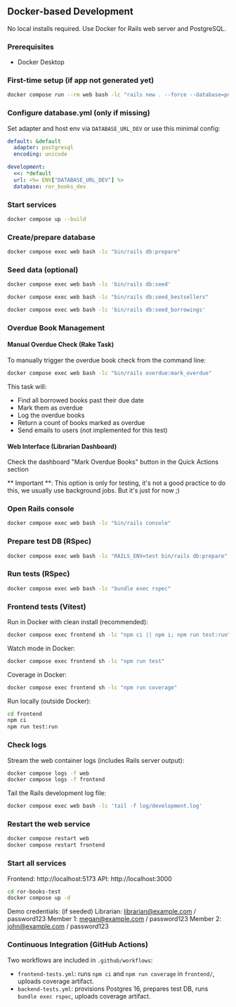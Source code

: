 ## Docker-based Development

No local installs required. Use Docker for Rails web server and PostgreSQL.

### Prerequisites
- Docker Desktop

### First-time setup (if app not generated yet)
```bash
docker compose run --rm web bash -lc "rails new . --force --database=postgresql && bundle install"
```

### Configure database.yml (only if missing)
Set adapter and host env via `DATABASE_URL_DEV` or use this minimal config:
```yaml
default: &default
  adapter: postgresql
  encoding: unicode

development:
  <<: *default
  url: <%= ENV["DATABASE_URL_DEV"] %>
  database: ror_books_dev
```

### Start services
```bash
docker compose up --build
```

### Create/prepare database
```bash
docker compose exec web bash -lc "bin/rails db:prepare"
```

### Seed data (optional)
```bash
docker compose exec web bash -lc 'bin/rails db:seed'

docker compose exec web bash -lc "bin/rails db:seed_bestsellers"

docker compose exec web bash -lc 'bin/rails db:seed_borrowings'
```

### Overdue Book Management

#### Manual Overdue Check (Rake Task)
To manually trigger the overdue book check from the command line:
```bash
docker compose exec web bash -lc "bin/rails overdue:mark_overdue"
```

This task will:
- Find all borrowed books past their due date
- Mark them as overdue
- Log the overdue books
- Return a count of books marked as overdue
- Send emails to users (not implemented for this test)

#### Web Interface (Librarian Dashboard)
Check the dashboard "Mark Overdue Books" button in the Quick Actions section

** Important **: This option is only for testing, it's not a good practice to do this, we usually use background jobs. But it's just for now ;)


### Open Rails console
```bash
docker compose exec web bash -lc "bin/rails console"
```

### Prepare test DB (RSpec)
```bash
docker compose exec web bash -lc "RAILS_ENV=test bin/rails db:prepare"
```

### Run tests (RSpec)
```bash
docker compose exec web bash -lc "bundle exec rspec"
```

### Frontend tests (Vitest)

Run in Docker with clean install (recommended):
```bash
docker compose exec frontend sh -lc "npm ci || npm i; npm run test:run"
```

Watch mode in Docker:
```bash
docker compose exec frontend sh -lc "npm run test"
```

Coverage in Docker:
```bash
docker compose exec frontend sh -lc "npm run coverage"
```

Run locally (outside Docker):
```bash
cd frontend
npm ci
npm run test:run
```

### Check logs
Stream the web container logs (includes Rails server output):
```bash
docker compose logs -f web
docker compose logs -f frontend
```

Tail the Rails development log file:
```bash
docker compose exec web bash -lc 'tail -f log/development.log'
```

### Restart the web service
```bash
docker compose restart web
docker compose restart frontend
```

### Start all services

Frontend: http://localhost:5173
API: http://localhost:3000


```bash
cd ror-books-test
docker compose up -d
```
Demo credentials: (if seeded)
Librarian: librarian@example.com / password123
Member 1: megan@example.com / password123
Member 2: john@example.com / password123


### Continuous Integration (GitHub Actions)

Two workflows are included in `.github/workflows`:
- `frontend-tests.yml`: runs `npm ci` and `npm run coverage` in `frontend/`, uploads coverage artifact.
- `backend-tests.yml`: provisions Postgres 16, prepares test DB, runs `bundle exec rspec`, uploads coverage artifact.


